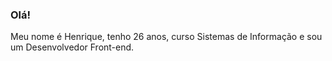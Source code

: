 ### Olá!
Meu nome é Henrique, tenho 26 anos, curso Sistemas de Informação e sou um Desenvolvedor Front-end.

<!--
**hmriq/hmriq** is a ✨ _special_ ✨ repository because its `README.md` (this file) appears on your GitHub profile.
-->
